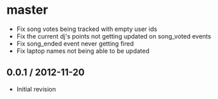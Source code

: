 # master

* Fix song votes being tracked with empty user ids
* Fix the current dj's points not getting updated on song_voted events
* Fix song_ended event never getting fired
* Fix laptop names not being able to be updated

## 0.0.1 / 2012-11-20

* Initial revision
